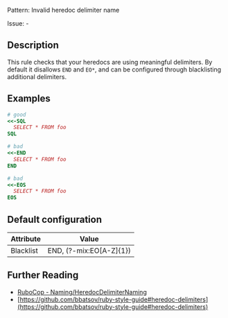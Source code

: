 Pattern: Invalid heredoc delimiter name

Issue: -

## Description

This rule checks that your heredocs are using meaningful delimiters.
By default it disallows `END` and `EO*`, and can be configured through
blacklisting additional delimiters.

## Examples

```ruby
# good
<<-SQL
  SELECT * FROM foo
SQL

# bad
<<-END
  SELECT * FROM foo
END

# bad
<<-EOS
  SELECT * FROM foo
EOS
```

## Default configuration

Attribute | Value
--- | ---
Blacklist | END, (?-mix:EO[A-Z]{1})

## Further Reading

* [RuboCop - Naming/HeredocDelimiterNaming](https://docs.rubocop.org/rubocop/cops_naming.html#namingheredocdelimiternaming)
* [https://github.com/bbatsov/ruby-style-guide#heredoc-delimiters](https://github.com/bbatsov/ruby-style-guide#heredoc-delimiters)

